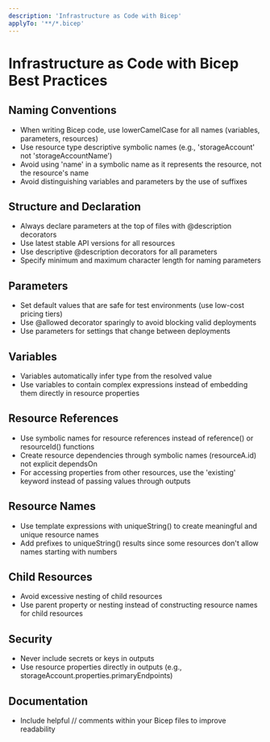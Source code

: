```yaml
---
description: 'Infrastructure as Code with Bicep'
applyTo: '**/*.bicep'
---
```


# Infrastructure as Code with Bicep Best Practices

## Naming Conventions

-   When writing Bicep code, use lowerCamelCase for all names (variables, parameters, resources)
-   Use resource type descriptive symbolic names (e.g., 'storageAccount' not 'storageAccountName')
-   Avoid using 'name' in a symbolic name as it represents the resource, not the resource's name
-   Avoid distinguishing variables and parameters by the use of suffixes

## Structure and Declaration

-   Always declare parameters at the top of files with @description decorators
-   Use latest stable API versions for all resources
-   Use descriptive @description decorators for all parameters
-   Specify minimum and maximum character length for naming parameters

## Parameters

-   Set default values that are safe for test environments (use low-cost pricing tiers)
-   Use @allowed decorator sparingly to avoid blocking valid deployments
-   Use parameters for settings that change between deployments

## Variables

-   Variables automatically infer type from the resolved value
-   Use variables to contain complex expressions instead of embedding them directly in resource properties

## Resource References

-   Use symbolic names for resource references instead of reference() or resourceId() functions
-   Create resource dependencies through symbolic names (resourceA.id) not explicit dependsOn
-   For accessing properties from other resources, use the 'existing' keyword instead of passing values through outputs

## Resource Names

-   Use template expressions with uniqueString() to create meaningful and unique resource names
-   Add prefixes to uniqueString() results since some resources don't allow names starting with numbers

## Child Resources

-   Avoid excessive nesting of child resources
-   Use parent property or nesting instead of constructing resource names for child resources

## Security

-   Never include secrets or keys in outputs
-   Use resource properties directly in outputs (e.g., storageAccount.properties.primaryEndpoints)

## Documentation

-   Include helpful // comments within your Bicep files to improve readability
